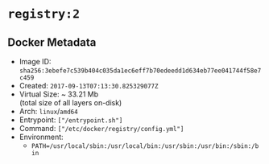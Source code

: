# `registry:2`

## Docker Metadata

- Image ID: `sha256:3ebefe7c539b404c035da1ec6eff7b70edeedd1d634eb77ee041744f58e7c459`
- Created: `2017-09-13T07:13:30.825329077Z`
- Virtual Size: ~ 33.21 Mb  
  (total size of all layers on-disk)
- Arch: `linux`/`amd64`
- Entrypoint: `["/entrypoint.sh"]`
- Command: `["/etc/docker/registry/config.yml"]`
- Environment:
  - `PATH=/usr/local/sbin:/usr/local/bin:/usr/sbin:/usr/bin:/sbin:/bin`
